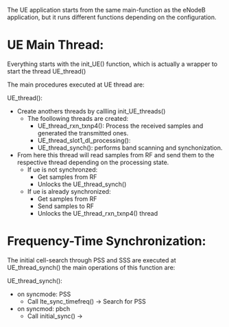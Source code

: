 
The UE application starts from the same main-function as the eNodeB application,
but it runs different functions depending on the configuration.

# UE Main Thread:

Everything starts with the init_UE() function, which is actually a wrapper to start the thread UE_thread()

The main procedures executed at UE thread are:
 
UE_thread():
  - Create anothers threads by callling init_UE_threads()
    - The foollowing threads are created:
      - UE_thread_rxn_txnp4(): Process the received samples and generated the transmitted ones.
      - UE_thread_slot1_dl_processing(): 
      - UE_thread_synch(): performs band scanning and synchonization.
  - From here this thread will read samples from RF and send them to the respective thread depending on the processing state.
    - If ue is not synchronzed:
      - Get samples from RF
      - Unlocks the UE_thread_synch()
    - If ue is already synchronized:
      - Get samples from RF
      - Send samples to RF
      - Unlocks the UE_thread_rxn_txnp4() thread

# Frequency-Time Synchronization:

The initial cell-search through PSS and SSS are executed at UE_thread_synch() the main operations of this function are:

UE_thread_synch():
  - on syncmode: PSS
    - Call lte_sync_timefreq() -> Search for PSS
  - on syncmod: pbch
    - Call initial_sync() -> 
